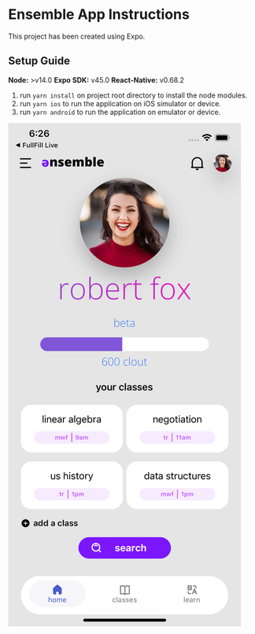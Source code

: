 # Ensemble App Instructions
This project has been created using Expo.
## Setup Guide

**Node:** >v14.0
**Expo SDK:** v45.0
**React-Native:** v0.68.2

1. run `yarn install` on project root directory to install the node modules.
2. run `yarn ios` to run the application on iOS simulator or device.
3. run `yarn android` to run the application on emulator or device.

![](https://github.com/danebdev/React-Native-Frontend/blob/develop/example/1.png)
